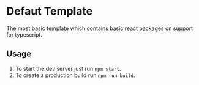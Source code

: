 # Defaut Template
The most basic template which contains basic react packages on support for typescript.

## Usage

1. To start the dev server just run `npm start`.
2. To create a production build run `npm run build`.